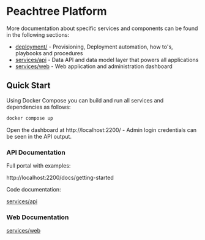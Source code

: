# Peachtree Platform

More documentation about specific services and components can be found in the following sections:

- [deployment/](deployment/) - Provisioning, Deployment automation, how to's, playbooks and procedures
- [services/api](services/api) - Data API and data model layer that powers all applications
- [services/web](services/web) - Web application and administration dashboard

## Quick Start

Using Docker Compose you can build and run all services and dependencies as follows:

```bash
docker compose up
```

Open the dashboard at http://localhost:2200/ - Admin login credentials can be seen in the API output.

### API Documentation

Full portal with examples:

http://localhost:2200/docs/getting-started

Code documentation:

[services/api](services/api)

### Web Documentation

[services/web](services/web)
